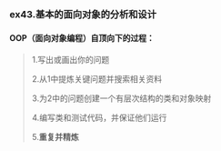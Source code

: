 ### ex43.基本的面向对象的分析和设计

#### OOP（面向对象编程）自顶向下的过程：

> 1.写出或画出你的问题
>
> 2.从1中提炼关键问题并搜索相关资料
>
> 3.为2中的问题创建一个有层次结构的类和对象映射
>
> 4.编写类和测试代码，并保证他们运行
>
> 5.**重复并精炼**